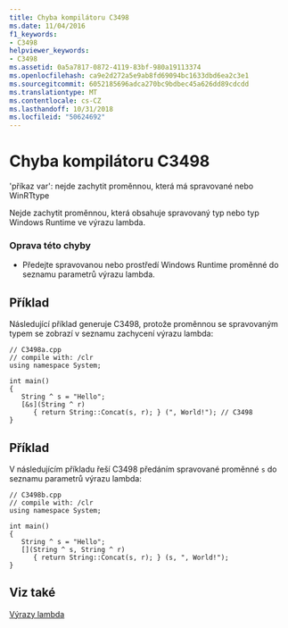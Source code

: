 ```yaml
---
title: Chyba kompilátoru C3498
ms.date: 11/04/2016
f1_keywords:
- C3498
helpviewer_keywords:
- C3498
ms.assetid: 0a5a7817-0872-4119-83bf-980a19113374
ms.openlocfilehash: ca9e2d272a5e9ab8fd69094bc1633dbd6ea2c3e1
ms.sourcegitcommit: 6052185696adca270bc9bdbec45a626dd89cdcdd
ms.translationtype: MT
ms.contentlocale: cs-CZ
ms.lasthandoff: 10/31/2018
ms.locfileid: "50624692"
---
```

# <a name="compiler-error-c3498"></a>Chyba kompilátoru C3498

'příkaz var': nejde zachytit proměnnou, která má spravované nebo WinRTtype

Nejde zachytit proměnnou, která obsahuje spravovaný typ nebo typ Windows Runtime ve výrazu lambda.

### <a name="to-correct-this-error"></a>Oprava této chyby

- Předejte spravovanou nebo prostředí Windows Runtime proměnné do seznamu parametrů výrazu lambda.

## <a name="example"></a>Příklad

Následující příklad generuje C3498, protože proměnnou se spravovaným typem se zobrazí v seznamu zachycení výrazu lambda:

```
// C3498a.cpp
// compile with: /clr
using namespace System;

int main()
{
   String ^ s = "Hello";
   [&s](String ^ r)
      { return String::Concat(s, r); } (", World!"); // C3498
}
```

## <a name="example"></a>Příklad

V následujícím příkladu řeší C3498 předáním spravované proměnné `s` do seznamu parametrů výrazu lambda:

```
// C3498b.cpp
// compile with: /clr
using namespace System;

int main()
{
   String ^ s = "Hello";
   [](String ^ s, String ^ r)
      { return String::Concat(s, r); } (s, ", World!");
}
```

## <a name="see-also"></a>Viz také

[Výrazy lambda](../../cpp/lambda-expressions-in-cpp.md)